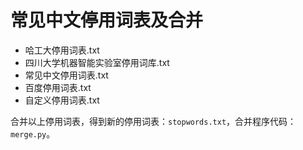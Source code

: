 # 常见中文停用词表及合并

- 哈工大停用词表.txt
- 四川大学机器智能实验室停用词库.txt
- 常见中文停用词表.txt
- 百度停用词表.txt
- 自定义停用词表.txt

合并以上停用词表，得到新的停用词表：`stopwords.txt`，合并程序代码：`merge.py`。
